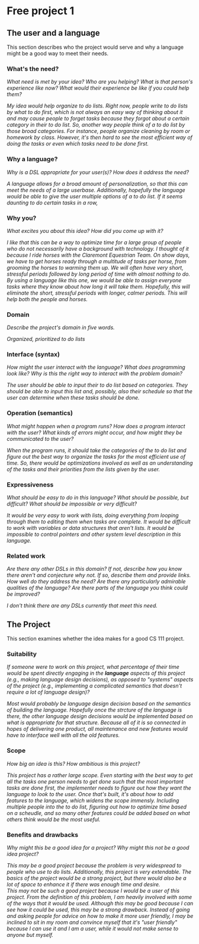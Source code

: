 # Free project 1

## The user and a language
This section describes who the project would serve and why a language might be a
good way to meet their needs.


### What's the need?
_What need is met by your idea? Who are you helping? What is that person's
experience like now? What would their experience be like if you could help 
them?_

_My idea would help organize to do lists. Right now, people write to do 
lists by what to do first, which is not always an easy way of thinking 
about it and may cause people to forget tasks because they forgot
about a certain category in their to do list. So, another way people think of
a to do list by those broad categories. For instance, people organize cleaning
by room or homework by class. However, it's then hard to see the most 
efficient way of doing the tasks or even which tasks need to be done first._


### Why a language?
_Why is a DSL appropriate for your user(s)? How does it address the need?_

_A language allows for a broad amount of personalization, so that this can 
meet the needs of a large userbase. Additionally, hopefully the language 
would be able to give the user multiple options of a to do list. If it seems 
daunting to do certain tasks in a row,_


### Why you?
_What excites you about this idea? How did you come up with it?_

_I like that this can be a way to optimize time for a large group of people 
who do not necessarily have a background with technology. I thought of it 
because I ride horses with the Claremont Equestrian Team. On show days, we 
have to get horses ready through a multitude of tasks per horse, from grooming 
the horses to warming them up. We will often have very short, stressful 
periods followed by long period of time with almost nothing to do. By using a 
language like this one, we would be able to assign everyone tasks where they know 
about how long it will take them. Hopefully, this will eliminate the short, 
stressful periods with longer, calmer periods. This will help both the people and 
horses._


### Domain
_Describe the project's domain in five words._

_Organized, prioritized to do lists_


### Interface (syntax)
_How might the user interact with the language? What does programming look 
like? Why is this the right way to interact with the problem domain?_ 

_The user should be able to input their to do list based on categories. They
should be able to input this list and, possibly, also their schedule so that 
the user can determine when these tasks should be done._ 


### Operation (semantics)
_What might happen when a program runs? How does a program interact with the
user? What kinds of errors might occur, and how might they be communicated to
the user?_

_When the program runs, it should take the categories of the to do list and
figure out the best way to organize the tasks for the most efficient use of time.
So, there would be optimizations involved as well as an understanding of the
tasks and their priorities from the lists given by the user._


### Expressiveness
_What should be easy to do in this language? What should be possible, but
difficult? What should be impossible or very difficult?_

_It would be very easy to work with lists, doing everything from looping through
them to editing them when tasks are complete. It would be difficult to work with
variables or data structures that aren't lists. It would be impossible to control
pointers and other system level description in this language._


### Related work
_Are there any other DSLs in this domain? If not, describe how you know there
aren't and conjecture why not. If so, describe them and provide links. How well 
do they address the need? Are there any particularly admirable qualities of the
language? Are there parts of the language you think could be improved?_

_I don't think there are any DSLs currently that meet this need._


## The Project
This section examines whether the idea makes for a good CS 111 project.


### Suitability
_If someone were to work on this project, what percentage of their time would be
spent directly engaging in the **language** aspects of this project (e.g.,
making language design decisions), as opposed to "systems" aspects of the
project (e.g., implementing a complicated semantics that doesn't require a lot
of language design)?_

_Most would probably be language design decision based on the semantics
of building the language. Hopefully once the strcture of the language
is there, the other language design decisions would be implemented
based on what is appropriate for that structure. Because all of it is
so connected in hopes of delivering one product, all maintenance and
new features would have to interface well with all the old features._


### Scope
_How big an idea is this? How ambitious is this project?_

_This project has a rather large scope. Even starting with the best way to
get all the tasks one person needs to get done such that the most important
tasks are done first, the implementer needs to figure out how they want the
language to look to the user. Once that's built, it's about how to add features
to the language, which widens the scope immensly. Including multiple people
into the to do list, figuring out how to optimize time based on a
scheudle, and so many other features could be added based on what others
think would be the most useful._


### Benefits and drawbacks
_Why might this be a good idea for a project? Why might this not be a good idea 
project?_

_This may be a good project because the problem is very widespread to people who
use to do lists. Additionally, this project is very extendable. The basics of the
project would be a strong project, but there would also be a lot of space to 
enhance it if there was enough time and desire._  
_This may not be such a good project because I would be a user of this project.
From the definition of this problem, I am heavily involved with some of the ways
that it would be used. Although this may be good because I can see how it could
be used, this may be a strong drawback. Instead of going and asking people for
advice on how to make it more user friendly, I may be inclined to sit in my room
and convince myself that it's "user friendly" because I can use it and I am a user,
while it would not make sense to anyone but myself._
